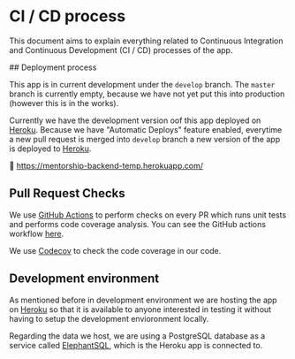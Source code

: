 # CI / CD process

This document aims to explain everything related to Continuous Integration and Continuous Development (CI / CD) processes of the app.


## Deployment process

This app is in current development under the `develop` branch. The `master` branch is currently empty, because we have not yet put this into production (however this is in the works).

Currently we have the development version oof this app deployed on [Heroku]. Because we have "Automatic Deploys" feature  enabled, everytime a new pull request is merged into `develop` branch a new version of the app is deployed to [Heroku].

🔗 https://mentorship-backend-temp.herokuapp.com/

## Pull Request Checks

We use [GitHub Actions](https://github.com/features/actions) to perform checks on every PR which runs unit tests and performs code coverage analysis.
You can see the GitHub actions workflow [here](https://github.com/anitab-org/mentorship-backend/blob/develop/.github/workflows/main.yml).

We use [Codecov](https://codecov.io/) to check the code coverage in our code.

## Development environment

As mentioned before in development environment we are hosting the app on [Heroku] so that it is available to anyone interested in testing it without having to setup the development envioronment locally.

Regarding the data we host, we are using a PostgreSQL database as a service called [ElephantSQL], which is the Heroku app is connected to.

[Heroku]: https://www.heroku.com/
[ElephantSQL]: https://www.elephantsql.com/